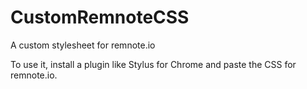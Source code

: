 # CustomRemnoteCSS
A custom stylesheet for remnote.io

To use it, install a plugin like Stylus for Chrome and paste the CSS for remnote.io.
